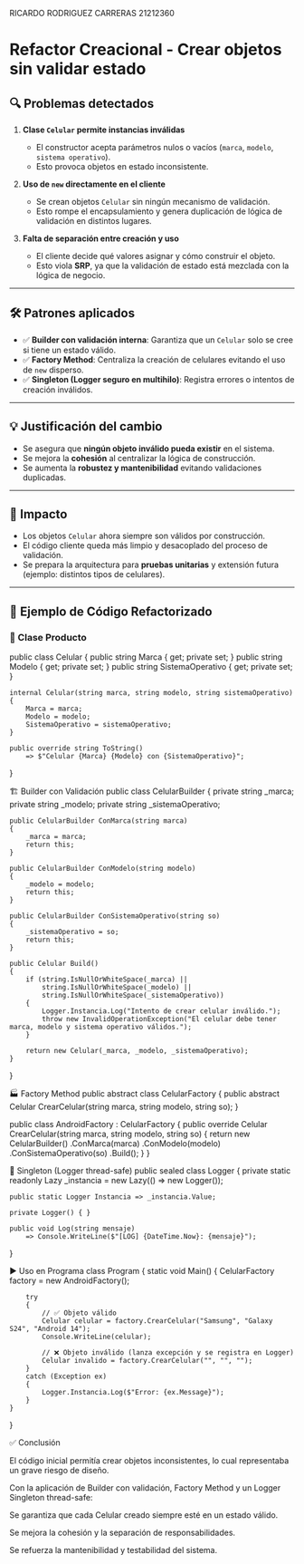 RICARDO RODRIGUEZ CARRERAS 21212360
# Refactor Creacional - Crear objetos sin validar estado

## 🔍 Problemas detectados
1. **Clase `Celular` permite instancias inválidas**
   - El constructor acepta parámetros nulos o vacíos (`marca`, `modelo`, `sistema operativo`).
   - Esto provoca objetos en estado inconsistente.

2. **Uso de `new` directamente en el cliente**
   - Se crean objetos `Celular` sin ningún mecanismo de validación.
   - Esto rompe el encapsulamiento y genera duplicación de lógica de validación en distintos lugares.

3. **Falta de separación entre creación y uso**
   - El cliente decide qué valores asignar y cómo construir el objeto.
   - Esto viola **SRP**, ya que la validación de estado está mezclada con la lógica de negocio.

---

## 🛠 Patrones aplicados
- ✅ **Builder con validación interna**: Garantiza que un `Celular` solo se cree si tiene un estado válido.  
- ✅ **Factory Method**: Centraliza la creación de celulares evitando el uso de `new` disperso.  
- ✅ **Singleton (Logger seguro en multihilo)**: Registra errores o intentos de creación inválidos.  

---

## 💡 Justificación del cambio
- Se asegura que **ningún objeto inválido pueda existir** en el sistema.  
- Se mejora la **cohesión** al centralizar la lógica de construcción.  
- Se aumenta la **robustez y mantenibilidad** evitando validaciones duplicadas.  


---

## 🔄 Impacto
- Los objetos `Celular` ahora siempre son válidos por construcción.  
- El código cliente queda más limpio y desacoplado del proceso de validación.  
- Se prepara la arquitectura para **pruebas unitarias** y extensión futura (ejemplo: distintos tipos de celulares).  

---

## 📌 Ejemplo de Código Refactorizado

### 📱 Clase Producto

public class Celular
{
    public string Marca { get; private set; }
    public string Modelo { get; private set; }
    public string SistemaOperativo { get; private set; }

    internal Celular(string marca, string modelo, string sistemaOperativo)
    {
        Marca = marca;
        Modelo = modelo;
        SistemaOperativo = sistemaOperativo;
    }

    public override string ToString()
        => $"Celular {Marca} {Modelo} con {SistemaOperativo}";
}

🏗️ Builder con Validación
public class CelularBuilder
{
    private string _marca;
    private string _modelo;
    private string _sistemaOperativo;

    public CelularBuilder ConMarca(string marca)
    {
        _marca = marca;
        return this;
    }

    public CelularBuilder ConModelo(string modelo)
    {
        _modelo = modelo;
        return this;
    }

    public CelularBuilder ConSistemaOperativo(string so)
    {
        _sistemaOperativo = so;
        return this;
    }

    public Celular Build()
    {
        if (string.IsNullOrWhiteSpace(_marca) ||
            string.IsNullOrWhiteSpace(_modelo) ||
            string.IsNullOrWhiteSpace(_sistemaOperativo))
        {
            Logger.Instancia.Log("Intento de crear celular inválido.");
            throw new InvalidOperationException("El celular debe tener marca, modelo y sistema operativo válidos.");
        }

        return new Celular(_marca, _modelo, _sistemaOperativo);
    }
}

🏭 Factory Method
public abstract class CelularFactory
{
    public abstract Celular CrearCelular(string marca, string modelo, string so);
}

public class AndroidFactory : CelularFactory
{
    public override Celular CrearCelular(string marca, string modelo, string so)
    {
        return new CelularBuilder()
            .ConMarca(marca)
            .ConModelo(modelo)
            .ConSistemaOperativo(so)
            .Build();
    }
}

👤 Singleton (Logger thread-safe)
public sealed class Logger
{
    private static readonly Lazy<Logger> _instancia =
        new Lazy<Logger>(() => new Logger());

    public static Logger Instancia => _instancia.Value;

    private Logger() { }

    public void Log(string mensaje)
        => Console.WriteLine($"[LOG] {DateTime.Now}: {mensaje}");
}

▶️ Uso en Programa
class Program
{
    static void Main()
    {
        CelularFactory factory = new AndroidFactory();

        try
        {
            // ✅ Objeto válido
            Celular celular = factory.CrearCelular("Samsung", "Galaxy S24", "Android 14");
            Console.WriteLine(celular);

            // ❌ Objeto inválido (lanza excepción y se registra en Logger)
            Celular invalido = factory.CrearCelular("", "", "");
        }
        catch (Exception ex)
        {
            Logger.Instancia.Log($"Error: {ex.Message}");
        }
    }
}

✅ Conclusión

El código inicial permitía crear objetos inconsistentes, lo cual representaba un grave riesgo de diseño.

Con la aplicación de Builder con validación, Factory Method y un Logger Singleton thread-safe:

Se garantiza que cada Celular creado siempre esté en un estado válido.

Se mejora la cohesión y la separación de responsabilidades.

Se refuerza la mantenibilidad y testabilidad del sistema.
